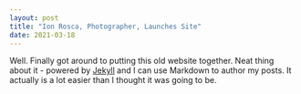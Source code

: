 ```yaml
---
layout: post
title: "Ion Rosca, Photographer, Launches Site"
date: 2021-03-18
---
```


Well. Finally got around to putting this old website together. Neat thing about it - powered by [Jekyll](http://jekyllrb.com) and I can use Markdown to author my posts. It actually is a lot easier than I thought it was going to be.
